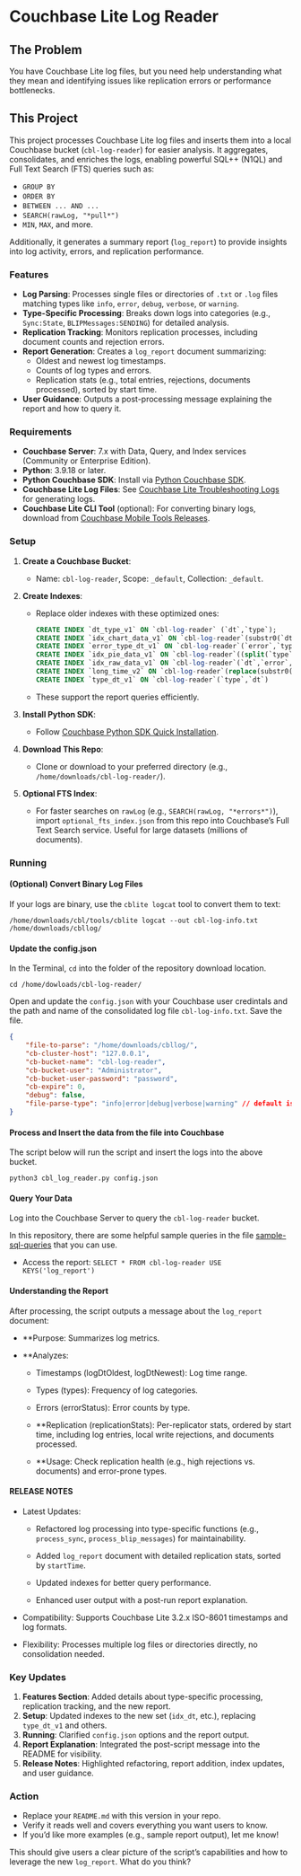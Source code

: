 # Couchbase Lite Log Reader

## The Problem

You have Couchbase Lite log files, but you need help understanding what they mean and identifying issues like replication errors or performance bottlenecks.

## This Project

This project processes Couchbase Lite log files and inserts them into a local Couchbase bucket (`cbl-log-reader`) for easier analysis. It aggregates, consolidates, and enriches the logs, enabling powerful SQL++ (N1QL) and Full Text Search (FTS) queries such as:
- `GROUP BY`
- `ORDER BY`
- `BETWEEN ... AND ...`
- `SEARCH(rawLog, "*pull*")`
- `MIN`, `MAX`, and more.

Additionally, it generates a summary report (`log_report`) to provide insights into log activity, errors, and replication performance.

### Features
- **Log Parsing**: Processes single files or directories of `.txt` or `.log` files matching types like `info`, `error`, `debug`, `verbose`, or `warning`.
- **Type-Specific Processing**: Breaks down logs into categories (e.g., `Sync:State`, `BLIPMessages:SENDING`) for detailed analysis.
- **Replication Tracking**: Monitors replication processes, including document counts and rejection errors.
- **Report Generation**: Creates a `log_report` document summarizing:
  - Oldest and newest log timestamps.
  - Counts of log types and errors.
  - Replication stats (e.g., total entries, rejections, documents processed), sorted by start time.
- **User Guidance**: Outputs a post-processing message explaining the report and how to query it.

### Requirements
- **Couchbase Server**: 7.x with Data, Query, and Index services (Community or Enterprise Edition).
- **Python**: 3.9.18 or later.
- **Python Couchbase SDK**: Install via [Python Couchbase SDK](https://github.com/couchbase/couchbase-python-client).
- **Couchbase Lite Log Files**: See [Couchbase Lite Troubleshooting Logs](https://docs.couchbase.com/couchbase-lite/current/swift/troubleshooting-logs.html#lbl-file-logs) for generating logs.
- **Couchbase Lite CLI Tool** (optional): For converting binary logs, download from [Couchbase Mobile Tools Releases](https://github.com/couchbaselabs/couchbase-mobile-tools/releases).

### Setup
1. **Create a Couchbase Bucket**:
   - Name: `cbl-log-reader`, Scope: `_default`, Collection: `_default`.

2. **Create Indexes**:
   - Replace older indexes with these optimized ones:
     ```sql
     CREATE INDEX `dt_type_v1` ON `cbl-log-reader` (`dt`,`type`);
     CREATE INDEX `idx_chart_data_v1` ON `cbl-log-reader`(substr0(`dt`, 0, 19),`error`,`type`) WHERE (`dt` is not missing)
     CREATE INDEX `error_type_dt_v1` ON `cbl-log-reader`(`error`,`type`,`dt`)
     CREATE INDEX `idx_pie_data_v1` ON `cbl-log-reader`((split(`type`, ":")[0]),`dt`) WHERE (`type` is not missing)
     CREATE INDEX `idx_raw_data_v1` ON `cbl-log-reader`(`dt`,`error`,`type`) WHERE (`dt` is not missing)
     CREATE INDEX `long_time_v2` ON `cbl-log-reader`(replace(substr0(`dt`, 0, 19), "T", " "),(split(`type`, ":")[0]),`type`,`dt`)
     CREATE INDEX `type_dt_v1` ON `cbl-log-reader`(`type`,`dt`)
     ```
   - These support the report queries efficiently.

3. **Install Python SDK**:
   - Follow [Couchbase Python SDK Quick Installation](https://docs.couchbase.com/python-sdk/current/hello-world/start-using-sdk.html#quick-installation).

4. **Download This Repo**:
   - Clone or download to your preferred directory (e.g., `/home/downloads/cbl-log-reader/`).

5. **Optional FTS Index**:
   - For faster searches on `rawLog` (e.g., `SEARCH(rawLog, "*errors*")`), import `optional_fts_index.json` from this repo into Couchbase’s Full Text Search service. Useful for large datasets (millions of documents).

### Running

#### (Optional) Convert Binary Log Files
If your logs are binary, use the `cblite logcat` tool to convert them to text:
```shell
/home/downloads/cbl/tools/cblite logcat --out cbl-log-info.txt /home/downloads/cbllog/
```

#### Update the config.json
In the Terminal, `cd` into the folder of the repository download location.

```shell
cd /home/dowloads/cbl-log-reader/ 
```

Open and update the `config.json` with your Couchbase user credintals and the path and name of the consolidated log file `cbl-log-info.txt`. Save the file.

```json
{
    "file-to-parse": "/home/downloads/cbllog/", 
    "cb-cluster-host": "127.0.0.1",
    "cb-bucket-name": "cbl-log-reader",
    "cb-bucket-user": "Administrator",
    "cb-bucket-user-password": "password",
    "cb-expire": 0,
    "debug": false,
    "file-parse-type": "info|error|debug|verbose|warning" // default is info
}
```

#### Process and Insert the data from the file into Couchbase

The script below will run the script and insert the logs into the above bucket.

```shell
python3 cbl_log_reader.py config.json
```
#### Query Your Data
Log into the Couchbase Server to query the `cbl-log-reader` bucket.

In this repository, there are some helpful sample queries in the file [sample-sql-queries](sample-sql-queries.md) that you can use.

- Access the report: `SELECT * FROM cbl-log-reader USE KEYS('log_report')`



#### Understanding the Report
After processing, the script outputs a message about the `log_report` document:
- **Purpose: Summarizes log metrics.

- **Analyzes:
    - Timestamps (logDtOldest, logDtNewest): Log time range.

    - Types (types): Frequency of log categories.

    - Errors (errorStatus): Error counts by type.

    - **Replication (replicationStats): Per-replicator stats, ordered by start time, including log entries, local write rejections, and documents processed.

    - **Usage: Check replication health (e.g., high rejections vs. documents) and error-prone types.



#### RELEASE NOTES


- Latest Updates:
    - Refactored log processing into type-specific functions (e.g., `process_sync`, `process_blip_messages`) for maintainability.

    - Added `log_report` document with detailed replication stats, sorted by `startTime`.

    - Updated indexes for better query performance.

    - Enhanced user output with a post-run report explanation.

- Compatibility: Supports Couchbase Lite 3.2.x ISO-8601 timestamps and log formats.

- Flexibility: Processes multiple log files or directories directly, no consolidation needed.




### Key Updates
1. **Features Section**: Added details about type-specific processing, replication tracking, and the new report.
2. **Setup**: Updated indexes to the new set (`idx_dt`, etc.), replacing `type_dt_v1` and others.
3. **Running**: Clarified `config.json` options and the report output.
4. **Report Explanation**: Integrated the post-script message into the README for visibility.
5. **Release Notes**: Highlighted refactoring, report addition, index updates, and user guidance.

### Action
- Replace your `README.md` with this version in your repo.
- Verify it reads well and covers everything you want users to know.
- If you’d like more examples (e.g., sample report output), let me know!

This should give users a clear picture of the script’s capabilities and how to leverage the new `log_report`. What do you think?